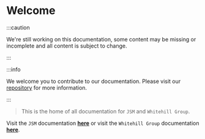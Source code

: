 # Welcome

:::caution

We're still working on this documentation, some content may be missing or incomplete and all content is subject to change.

:::

:::info

We welcome you to contribute to our documentation. Please visit our [repository](https://www.github.com/JSMGroup/docs) for more information.

:::

> This is the home of all documentation for `JSM` and `Whitehill Group`.

Visit the `JSM` documentation [**here**](/docs/jsm) or visit the `Whitehill Group` documentation [**here**](/docs/whitehill).
